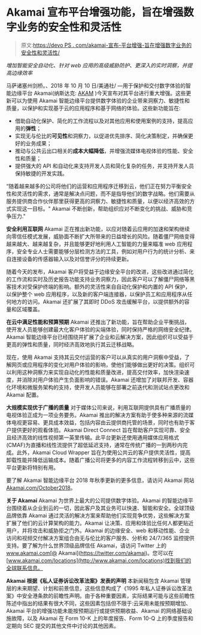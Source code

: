# Akamai 宣布平台增强功能，旨在增强数字业务的安全性和灵活性

> 原文:[https://devo PS . com/akamai-宣布-平台增强-旨在增强数字业务的安全性和灵活性/](https://devops.com/akamai-announces-platform-enhancements-designed-to-bolster-security-and-agility-for-digital-businesses/)

*增加智能安全自动化、针对 web 应用的高级威胁防护、更深入的实时洞察，并提高边缘效率*

马萨诸塞州剑桥。、2018 年 10 月 10 日/美通社/ —用于保护和交付数字体验的智能边缘平台 Akamai(纳斯达克: [AKAM](http://studio-5.financialcontent.com/prnews?Page=Quote&Ticker=AKAM) )今天宣布对其平台进行重大增强。这些更新可以为使用 Akamai 智能边缘平台提供数字体验的企业带来洞察力、敏捷性和质量，以保护和实现基于云的应用程序和基于网络的体验。这些新功能旨在:

*   借助自动化保护、简化的工作流程以及对其他应用和使用案例的支持，提高应用的**弹性**；
*   实现无与伦比的**可见性**和洞察力，以促进优先排序、简化决策制定，并确保更好的业务成果；
*   推动与公共云出口相关的**成本大幅降低**，并增强流媒体电视体验的性能、安全性和质量；
*   提供强大的 API 和自动化来支持开发人员和简化复杂的任务，并支持开发人员保持敏捷的开发实践。

“随着越来越多的公司将他们的运营和应用程序迁移到云，他们正在努力平衡安全性和灵活性的需求，通常是解决点问题，而不是指导他们的数字战略。他们需要从服务提供商合作伙伴那里获得更高的洞察力、敏捷性和质量，以便以经济高效的方式实现这一目标。" Akamai 不断创新，帮助组织应对不断变化的挑战、威胁和竞争压力."

**安全利用互联网** Akamai 正在推出新功能，以应对随着云应用的加速和架构继续向零信任模式发展，威胁面不断扩大所带来的日益增长的风险。随着僵尸网络变得越来越大、越来越复杂，并且能够更好地利用人工智能的力量来瞄准 web 应用程序，安全专业人士需要能够分层检测方法的工具，例如对用户行为的统计分析、来自连接设备的传感器输入以及对信誉评分的持续更新。

随着今天的发布，Akamai 客户将受益于边缘安全平台的改进，这些改进通过简化的工作流和实时及历史报告功能支持业务洞察力，因此客户可以了解僵尸网络等黑客技术对受保护终端的影响。额外的灵活性来自自动化保护和内置的 API 保护，以保护整个 web 应用程序，以及新的客户端连接器，以保护员工和应用程序从任何地方的访问。Akamai 还扩展了其即时 DDoS 攻击缓解平台，以提供额外的容量和区域覆盖。

**在云中满足性能和预算预期** Akamai 还推出了新功能，旨在帮助企业平衡挑战，使开发人员能够创建最大化客户体验的尖端体验，同时保持严格的网络安全纪律。Akamai 智能边缘平台已经围绕并扩展了企业和云解决方案，因此组织可以受益于更高的弹性和质量，同时经济高效地执行其云迁移战略。

现在，使用 Akamai 支持其云交付运营的客户可以从真实的用户洞察中受益，了解网页或应用程序的变化对用户体验的影响，使他们能够做出更好的决策。组织可以利用这种洞察力来实现自动化的性能和质量改进，提高交付效率，加快渲染速度，并消除对用户体验产生负面影响的错误。Akamai 还增加了对联邦开发、容器化环境和微服务架构的支持，使开发人员能够在部署之前迭代和测试站点更改和 Akamai 配置。

**大规模实现优于广播的质量** 对于媒体公司来说，利用互联网提供具有广播质量的电视体验正成为一项业务要务。Akamai 推出的解决方案有助于使多种来源的流媒体电视更容易、更具成本效益，包括内容由云提供商托管的场景，同时也有助于客户提供更好的观看体验。Akamai Direct Connect 旨在帮助客户实现可靠、安全且经济高效的线性视频第一英里传输。此平台更新还使用通用媒体应用格式(CMAF)为直播和线性流提供了超低延迟支持，通常在传统广播的一到两秒内完成。此外，Akamai Cloud Wrapper 旨在为使用公共云的客户提供灵活性，提高卸载性能并降低运输成本。随着广播公司将更多的内容工作流程转移到云中，这些平台更新将特别有用。

要了解 Akamai 智能边缘平台 2018 年秋季更新的更多信息，请访问 Akamai 网站[Akamai.com/October2018](http://www.akamai.com/October2018)。

**关于 Akamai** Akamai 为世界上最大的公司提供数字体验。Akamai 的智能边缘平台围绕着从企业到云的一切，因此客户及其业务可以快速、智能和安全。全球顶级品牌依靠 Akamai 通过灵活的解决方案来帮助他们实现竞争优势，这些解决方案扩展了他们的云计算架构的能力。Akamai 让决策、应用和体验比任何人都更贴近用户，并将攻击和威胁拒之门外。Akamai 的边缘安全、web 和移动性能、企业访问和视频交付解决方案组合由无与伦比的客户服务、分析和 24/7/365 监控提供支持。要了解为什么世界顶级品牌信任 Akamai，请访问 Twitter 上的 www.akamai.com[@ Akamai](https://twitter.com/akamai)。您可以在[www.akamai.com/locations](http://www.akamai.com/locations)找到我们的全球联系信息。

**Akamai 根据《私人证券诉讼改革法案》发表的声明**
本新闻稿包含 Akamai 管理层的未来期望、计划和前景信息，这些信息构成了《1995 年私人证券诉讼改革法案》中安全港条款的前瞻性声明。由于各种重要因素，实际结果可能与这些前瞻性陈述中指出的结果有很大不同，这些因素包括但不限于:云采用未能按预期增加、Akamai 平台的增强功能未能按预期运行或提供预期收益、Akamai 的网络基础设施故障，以及 Akamai 在 Form 10-K 上的年度报告、Form 10-Q 上的季度报告和定期向 SEC 提交的其他文件中讨论的其他因素。